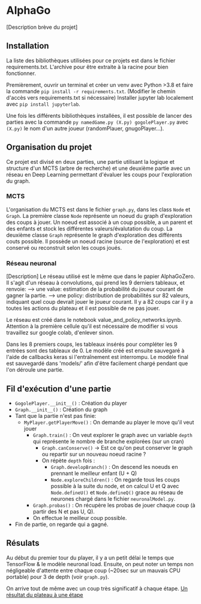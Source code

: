 # AlphaGo
[Description brève du projet]
## Installation
La liste des bibliothèques utilisées pour ce projets est dans le fichier requirements.txt. L'archive pour être extraite à la racine pour bien fonctionner.

Premièrement, ouvrir un terminal et créer un venv avec Python >3.8 et faire la commande `pip install -r requirements.txt`. (Modifier le chemin d'accès vers requirements.txt si nécessaire)
Installer jupyter lab localement avec `pip install jupyterlab`.

Une fois les différents bibliothèques installées, il est possible de lancer des parties avec la commande `py namedGame.py (X.py) gogolePlayer.py` avec `(X.py)` le nom d'un autre joueur (randomPlauer, gnugoPlayer...). 

## Organisation du projet
Ce projet est divisé en deux parties, une partie utilisant la logique et structure d'un MCTS (arbre de recherche) et une deuxième partie avec un réseau en Deep Learning permettant d'évaluer les coups pour l'exploration du graph.  
### MCTS
L'organisation du MCTS est dans le fichier `graph.py`, dans les class `Node` et `Graph`. La première classe `Node` représente un noeud du graph d'exploration des coups à jouer. Un noeud est associé à un coup possible, a un parent et des enfants et stock les différentes valeurs/évalutation du coup. La deuxième classe `Graph` représente le graph d'exploration des différents couts possible. Il possède un noeud racine (source de l'exploration) et est conservé ou reconstruit selon les coups joués.

### Réseau neuronal
[Description]
Le réseau utilisé est le même que dans le papier AlphaGoZero. Il s'agit d'un réseau à convolutions, qui prend les 9 derniers tableaux, et renvoie:
--> une value: estimation de la probabilité du joueur courant de gagner la partie.
--> une policy: distribution de probabilités sur 82 valeurs, indiquant quel coup devrait jouer le joueur courant. Il y a 82 coups car il y a toutes les actions du plateau et il est possible de ne pas jouer.

Le réseau est créé dans le notebook value_and_policy_networks.ipynb. Attention à la première cellule qu'il est nécessaire de modifier si vous travaillez sur google colab, d'enlever sinon.


Dans les 8 premiers coups, les tableaux insérés pour compléter les 9 entrées sont des tableaux de 0.
Le modèle créé est ensuite sauvegaré à l'aide de callbacks keras si l'entraînement est interrompu.
Le modèle final est sauvegardé dans 'models/' afin d'être facilement chargé pendant que l'on déroule une partie.

## Fil d'exécution d'une partie

+ `GogolePlayer.__init__()` : Création du player 
+ `Graph.__init__()` : Création du graph
+ Tant que la partie n'est pas finie:
  + `MyPlayer.getPlayerMove()` : On demande au player le move qu'il veut jouer
    + `Graph.train()` : On veut explorer le graph avec un variable `depth` qui représente le nombre de branche explorées (sur un cran)
      + `Graph.canConserve()` -> Est ce qu'on peut conserver le graph ou repartir sur un nouveau noeud racine ?
      + On répète `depth` fois : 
        + `Graph.developBranch()` : On descend les noeuds en prennant le meilleur enfant (U + Q) 
        + `Node.exploreChildren()` : On regarde tous les coups possible à la suite du node, et on calcul U et Q avec `Node.defineU()` et `Node.defineQ()` grace au réseau de neurones chargé dans le fichier `neuronalModel.py`.
    + `Graph.probas()` : On récupère les probas de jouer chaque coup (à partir des N et pas U, Q).
    + On effectue le meilleur coup possible.
+ Fin de partie, on regarde qui a gagné.

## Résulats

Au début du premier tour du player, il y a un petit délai le temps que TensorFlow & le modèle neuronal load. Ensuite, on peut noter un temps non négligeable d'attente entre chaque coup (~20sec sur un mauvais CPU portable) pour 3 de depth (voir `graph.py`).

On arrive tout de même avec un coup très significatif à chaque étape.
[Un résultat du plateau à une étape](https://i.ibb.co/GtT0ZsX/AlphaGo.png)